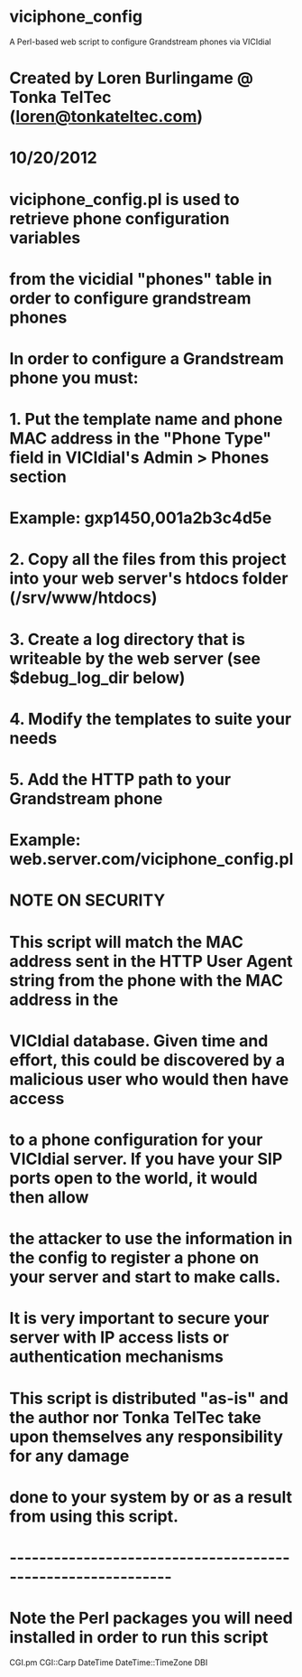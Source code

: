 # viciphone_config
A Perl-based web script to configure Grandstream phones via VICIdial

# Created by Loren Burlingame @ Tonka TelTec (loren@tonkateltec.com)
#
# 10/20/2012
#
# viciphone_config.pl is used to retrieve phone configuration variables
# from the vicidial "phones" table in order to configure grandstream phones
#
# In order to configure a Grandstream phone you must:
#
# 1. Put the template name and phone MAC address in the "Phone Type" field in VICIdial's Admin > Phones section
#
# Example: gxp1450,001a2b3c4d5e
#
# 2. Copy all the files from this project into your web server's htdocs folder (/srv/www/htdocs)
#
# 3. Create a log directory that is writeable by the web server (see $debug_log_dir below)
#
# 4. Modify the templates to suite your needs
#
# 5. Add the HTTP path to your Grandstream phone
#
# Example: web.server.com/viciphone_config.pl
#
# NOTE ON SECURITY
#
# This script will match the MAC address sent in the HTTP User Agent string from the phone with the MAC address in the
# VICIdial database. Given time and effort, this could be discovered by a malicious user who would then have access
# to a phone configuration for your VICIdial server. If you have your SIP ports open to the world, it would then allow
# the attacker to use the information in the config to register a phone on your server and start to make calls.
#
# ****It is very important to secure your server with IP access lists or authentication mechanisms****
#
# This script is distributed "as-is" and the author nor Tonka TelTec take upon themselves any responsibility for any damage
# done to your system by or as a result from using this script.
#
# ------------------------------------------------------------
# Note the Perl packages you will need installed in order to run this script

CGI.pm
CGI::Carp
DateTime
DateTime::TimeZone
DBI
